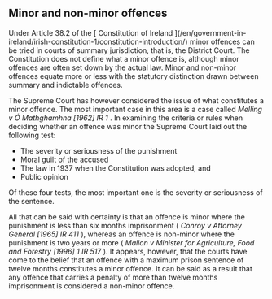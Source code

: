 ##  Minor and non-minor offences

Under Article 38.2 of the [ Constitution of Ireland ](/en/government-in-
ireland/irish-constitution-1/constitution-introduction/) minor offences can be
tried in courts of summary jurisdiction, that is, the District Court. The
Constitution does not define what a minor offence is, although minor offences
are often set down by the actual law. Minor and non-minor offences equate more
or less with the statutory distinction drawn between summary and indictable
offences.

The Supreme Court has however considered the issue of what constitutes a minor
offence. The most important case in this area is a case called _Melling v Ó
Mathghamhna [1962] IR 1_ . In examining the criteria or rules when deciding
whether an offence was minor the Supreme Court laid out the following test:

  * The severity or seriousness of the punishment 
  * Moral guilt of the accused 
  * The law in 1937 when the Constitution was adopted, and 
  * Public opinion 

Of these four tests, the most important one is the severity or seriousness of
the sentence.

All that can be said with certainty is that an offence is minor where the
punishment is less than six months imprisonment ( _Conroy v Attorney General
[1965] IR 411_ ), whereas an offence is non-minor where the punishment is two
years or more ( _Mallon v Minister for Agriculture, Food and Forestry [1996] 1
IR 517_ ). It appears, however, that the courts have come to the belief that
an offence with a maximum prison sentence of twelve months constitutes a minor
offence. It can be said as a result that any offence that carries a penalty of
more than twelve months imprisonment is considered a non-minor offence.
